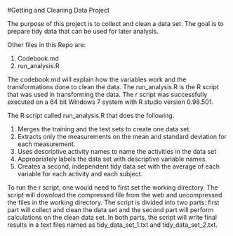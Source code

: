 #Getting and Cleaning Data Project

The purpose of this project is to collect and clean a data set. The goal is to prepare tidy data that can be used for later analysis.

Other files in this Repo are:
1. Codebook.md
2. run_analysis.R

The codebook.md will explain how the variables work and the transformations done to clean the data. The run_analysis.R is the R script that was used in transforming the data. The r script was successfully executed on a 64 bit Windows 7 system with R  studio version 0.98.501. 

The R script called run_analysis.R that does the following. 
1. Merges the training and the test sets to create one data set.
2. Extracts only the measurements on the mean and standard deviation for each measurement. 
3. Uses descriptive activity names to name the activities in the data set
4. Appropriately labels the data set with descriptive variable names. 
5. Creates a second, independent tidy data set with the average of each variable for each activity and each subject. 

To run the r script, one would need to first set the working directory. The script will download the compressed file from the web and uncompressed the files in the working directory. The script is divided into two parts: first part will collect and clean the data set and the second part will perform calculations on the clean data set. In both parts, the script will write final results in a text files named as tidy_data_set_1.txt and tidy_data_set_2.txt.
